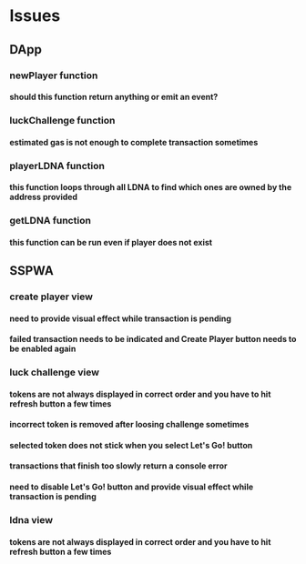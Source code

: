 # Issues


## DApp

### newPlayer function

#### should this function return anything or emit an event?

### luckChallenge function

#### estimated gas is not enough to complete transaction sometimes

### playerLDNA function

#### this function loops through all LDNA to find which ones are owned by the address provided

### getLDNA function

#### this function can be run even if player does not exist


## SSPWA

### create player view

#### need to provide visual effect while transaction is pending

#### failed transaction needs to be indicated and Create Player button needs to be enabled again

### luck challenge view

#### tokens are not always displayed in correct order and you have to hit refresh button a few times

#### incorrect token is removed after loosing challenge sometimes

#### selected token does not stick when you select Let's Go! button

#### transactions that finish too slowly return a console error

#### need to disable Let's Go! button and provide visual effect while transaction is pending

### ldna view

#### tokens are not always displayed in correct order and you have to hit refresh button a few times
